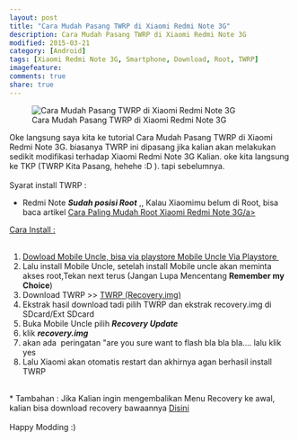 ```yaml
---
layout: post
title: "Cara Mudah Pasang TWRP di Xiaomi Redmi Note 3G"
description: Cara Mudah Pasang TWRP di Xiaomi Redmi Note 3G
modified: 2015-03-21
category: [Android]
tags: [Xiaomi Redmi Note 3G, Smartphone, Download, Root, TWRP]
imagefeature: 
comments: true
share: true
---
```

<figure>
<img src="http://doctor500.github.io/images/Cara-Mudah-Pasang-TWRP-di-Xiaomi-Redmi-Note-3G.png" alt="Cara Mudah Pasang TWRP di Xiaomi Redmi Note 3G">
<figcaption>Cara Mudah Pasang TWRP di Xiaomi Redmi Note 3G</figcaption>
</figure>

Oke langsung saya kita ke tutorial Cara Mudah Pasang TWRP di Xiaomi Redmi Note 3G. biasanya TWRP ini dipasang jika kalian akan melakukan sedikit modifikasi terhadap Xiaomi Redmi Note 3G Kalian. oke kita langsung ke TKP (TWRP Kita Pasang, hehehe :D ). tapi sebelumnya.<br />
<br />
Syarat install TWRP :<br />
<ul>
<li>Redmi Note <i><b>Sudah posisi </b></i><b><i>Root</i></b> ,, Kalau Xiaomimu belum di Root, bisa baca artikel <a href="http://doctor500.github.io/android/2015/03/20/Cara-Paling-Mudah-Root-Xiaomi-Redmi-Note-3G/" target="_blank">Cara Paling Mudah Root Xiaomi Redmi Note 3G/a></li>
</ul>
Cara Install :<br />
<br />
<ol>
<li>Dowload Mobile Uncle, bisa via playstore <a href="https://play.google.com/store/apps/details?id=com.mobileuncle.toolbox" target="_blank">Mobile Uncle Via Playstore&nbsp;</a></li>
<li>Lalu install Mobile Uncle, setelah install Mobile uncle akan meminta akses root,Tekan next terus (Jangan Lupa Mencentang <b>Remember my Choice</b>)</li>
<li>Download TWRP &gt;&gt; <a href="https://app.box.com/s/2rwq571pyosn7hk8yg288dv8h2ki3ur8" target="_blank">TWRP (Recovery.img)</a></li>
<li>Ekstrak hasil download tadi pilih TWRP dan ekstrak recovery.img di SDcard/Ext SDcard</li>
<li>Buka Mobile Uncle pilih <b><i>Recovery Update</i>&nbsp;</b></li>
<li>klik <b><i>recovery.img</i></b></li>
<li>akan ada&nbsp; peringatan "are you sure want to flash bla bla bla.... lalu klik yes</li>
<li>Lalu Xiaomi akan otomatis restart dan akhirnya agan berhasil install TWRP&nbsp;</li>
</ol>
<br />
* Tambahan : Jika Kalian ingin mengembalikan Menu Recovery ke awal, kalian bisa download recovery bawaannya&nbsp;<a href="https://app.box.com/s/2fy6onwo11k7e9edjtiu255csyg0yb85" target="_blank">Disini</a> <br />
<br />
Happy Modding :)<br />
<ol>
</ol>
